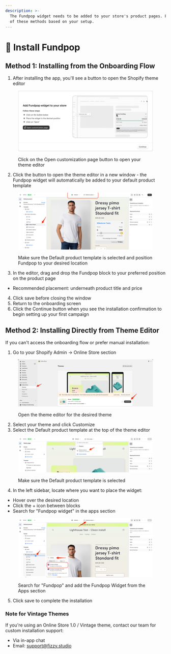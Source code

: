 ```yaml
---
description: >-
  The Fundpop widget needs to be added to your store's product pages. Follow one
  of these methods based on your setup.
---
```


# 👋 Install Fundpop

## Method 1: Installing from the Onboarding Flow

1. After installing the app, you'll see a button to open the Shopify theme editor

<figure><img src="../.gitbook/assets/FP-Onboarding-1.png" alt=""><figcaption><p>Click on the Open customization page button to open your theme editor</p></figcaption></figure>

2. Click the button to open the theme editor in a new window - the Fundpop widget will automatically be added to your default product template

<figure><img src="../.gitbook/assets/FP-Onboarding-2.png" alt=""><figcaption><p>Make sure the Default product template is selected and position Fundpop to your desired location</p></figcaption></figure>

3. In the editor, drag and drop the Fundpop block to your preferred position on the product page

* Recommended placement: underneath product title and price

4. Click save before closing the window
5. Return to the onboarding screen
6. Click the Continue button when you see the installation confirmation to begin setting up your first campaign

## Method 2: Installing Directly from Theme Editor

If you can't access the onboarding flow or prefer manual installation:

1. Go to your Shopify Admin → Online Store section

<figure><img src="../.gitbook/assets/FP-Onboarding-3.png" alt=""><figcaption><p>Open the theme editor for the desired theme</p></figcaption></figure>

2. Select your theme and click Customize
3. Select the Default product template at the top of the theme editor

<figure><img src="../.gitbook/assets/FP-Onboarding-4.png" alt=""><figcaption><p>Make sure the Default product template is selected</p></figcaption></figure>

4. In the left sidebar, locate where you want to place the widget:

* Hover over the desired location
* Click the + icon between blocks
* Search for "Fundpop widget" in the apps section

<figure><img src="../.gitbook/assets/FP-Onboarding-5.png" alt=""><figcaption><p>Search for "Fundpop" and add the Fundpop Widget from the Apps section</p></figcaption></figure>

5. Click save to complete the installation

### Note for Vintage Themes

If you're using an Online Store 1.0 / Vintage theme, contact our team for custom installation support:

* Via in-app chat
* Email: [support@fizzy.studio](mailto:support@fizzy.studio)


